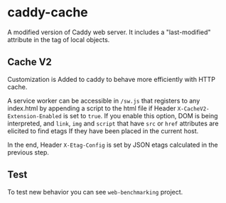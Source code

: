 # caddy-cache
A modified version of Caddy web server.
It includes a "last-modified" attribute in the tag of local objects.


## Cache V2
Customization is Added to caddy to behave more efficiently with HTTP cache.

A service worker can be accessible in `/sw.js` that registers to any index.html by appending a script to the html file if Header `X-CacheV2-Extension-Enabled` is set to `true`.
If you enable this option, DOM is being interpreted, and `link`, `img` and `script` that have `src` or `href` attributes are elicited to find etags If they have been placed in the current host.

In the end, Header `X-Etag-Config` is set by JSON etags calculated in the previous step.

## Test
To test new behavior you can see `web-benchmarking` project.
